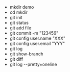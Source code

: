 + mkdir demo
+ cd mkdir
+ git init
+ git status
+ git add file
+ git commit -m "123456"
+ git config user.name "XXX"
+ git config user.email "YYY"
+ git log
+ git show-branch
+ git diff
+ git log --pretty=oneline